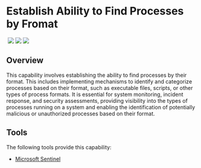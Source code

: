 # Establish Ability to Find Processes by Fromat
&nbsp;![](https://img.shields.io/badge/ID-C1405-blue)&nbsp;![](https://img.shields.io/badge/Phase-Preparation_%28P0001%29-blue)&nbsp;![](https://img.shields.io/badge/Category-Process-blue)
## Overview
This capability involves establishing the ability to find processes by their format. This includes implementing mechanisms to identify and categorize processes based on their format, such as executable files, scripts, or other types of process formats. It is essential for system monitoring, incident response, and security assessments, providing visibility into the types of processes running on a system and enabling the identification of potentially malicious or unauthorized processes based on their format.

## Tools
The following tools provide this capability:

- [Microsoft Sentinel](../tool/ms-sentinel/C1405.md)